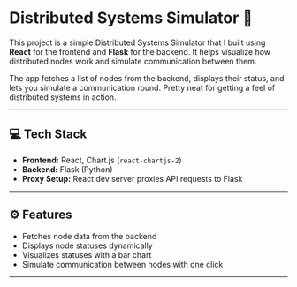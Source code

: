 # Distributed Systems Simulator 🚀

This project is a simple Distributed Systems Simulator that I built using **React** for the frontend and **Flask** for the backend. It helps visualize how distributed nodes work and simulate communication between them.

The app fetches a list of nodes from the backend, displays their status, and lets you simulate a communication round. Pretty neat for getting a feel of distributed systems in action.

---

## 💻 Tech Stack

- **Frontend:** React, Chart.js (`react-chartjs-2`)
- **Backend:** Flask (Python)
- **Proxy Setup:** React dev server proxies API requests to Flask

---

## ⚙️ Features

- Fetches node data from the backend
- Displays node statuses dynamically
- Visualizes statuses with a bar chart
- Simulate communication between nodes with one click

---
